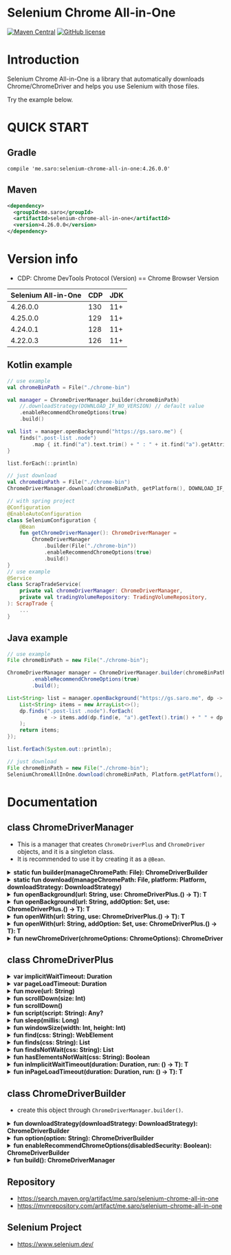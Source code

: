 # Selenium Chrome All-in-One
[![Maven Central](https://maven-badges.herokuapp.com/maven-central/me.saro/selenium-chrome-all-in-one/badge.svg)](https://maven-badges.herokuapp.com/maven-central/me.saro/selenium-chrome-all-in-one)
[![GitHub license](https://img.shields.io/github/license/saro-lab/selenium-chrome-all-in-one.svg)](https://github.com/saro-lab/selenium-chrome-all-in-one/blob/master/LICENSE)

# Introduction

Selenium Chrome All-in-One is a library that automatically downloads Chrome/ChromeDriver and helps you use Selenium with those files.

Try the example below.

# QUICK START

## Gradle

```
compile 'me.saro:selenium-chrome-all-in-one:4.26.0.0'
```

## Maven

``` xml
<dependency>
  <groupId>me.saro</groupId>
  <artifactId>selenium-chrome-all-in-one</artifactId>
  <version>4.26.0.0</version>
</dependency>
```

# Version info
- CDP: Chrome DevTools Protocol (Version) == Chrome Browser Version

| Selenium All-in-One | CDP | JDK |
|---------------------|-----|-----|
| 4.26.0.0            | 130 | 11+ |
| 4.25.0.0            | 129 | 11+ |
| 4.24.0.1            | 128 | 11+ |
| 4.22.0.3            | 126 | 11+ |



## Kotlin example
```kotlin
// use example
val chromeBinPath = File("./chrome-bin")

val manager = ChromeDriverManager.builder(chromeBinPath)
    //.downloadStrategy(DOWNLOAD_IF_NO_VERSION) // default value
    .enableRecommendChromeOptions(true)
    .build()

val list = manager.openBackground("https://gs.saro.me") {
    finds(".post-list .node")
        .map { it.find("a").text.trim() + " : " + it.find("a").getAttribute("href") }
}

list.forEach(::println)
```
```kotlin
// just download
val chromeBinPath = File("./chrome-bin")
ChromeDriverManager.download(chromeBinPath, getPlatform(), DOWNLOAD_IF_NO_VERSION)
```
```kotlin
// with spring project
@Configuration
@EnableAutoConfiguration
class SeleniumConfiguration {
    @Bean
    fun getChromeDriverManager(): ChromeDriverManager =
        ChromeDriverManager
            .builder(File("./chrome-bin"))
            .enableRecommendChromeOptions(true)
            .build()
}
// use example
@Service
class ScrapTradeService(
    private val chromeDriverManager: ChromeDriverManager,
    private val tradingVolumeRepository: TradingVolumeRepository,
): ScrapTrade {
    ...
}
```

## Java example
```java
// use example
File chromeBinPath = new File("./chrome-bin");

ChromeDriverManager manager = ChromeDriverManager.builder(chromeBinPath)
        .enableRecommendChromeOptions(true)
        .build();

List<String> list = manager.openBackground("https://gs.saro.me", dp -> {
    List<String> items = new ArrayList<>();
    dp.finds(".post-list .node").forEach(
            e -> items.add(dp.find(e, "a").getText().trim() + " " + dp.find(e, "a").getAttribute("href"))
    );
    return items;
});

list.forEach(System.out::println);
```
```java
// just download
File chromeBinPath = new File("./chrome-bin");
SeleniumChromeAllInOne.download(chromeBinPath, Platform.getPlatform(), DownloadStrategy.DOWNLOAD_IF_NO_VERSION);
```

# Documentation

## class ChromeDriverManager
- This is a manager that creates `ChromeDriverPlus` and `ChromeDriver` objects, and it is a singleton class.
- It is recommended to use it by creating it as a `@Bean`.
<details>
<summary style="font-size: 14px; font-weight: bold">static fun builder(manageChromePath: File): ChromeDriverBuilder</summary>

- `manageChromePath`
    - Specify the folder to store and manage the versions of the Chrome browser and ChromeDriver.
    - To avoid conflicts, it is recommended to use a folder created exclusively for the Selenium Chrome All-In-One project.
</details>

<details>
<summary style="font-size: 14px; font-weight: bold">static fun download(manageChromePath: File, platform: Platform, downloadStrategy: DownloadStrategy)</summary>

- `manageChromePath`
    - Specify the folder to store and manage the versions of the Chrome browser and ChromeDriver.
    - To avoid conflicts, it is recommended to use a folder created exclusively for the Selenium Chrome All-In-One project.
- `platform`
    - Specify the platform to download the `Chrome browser` and `Chrome Driver`.
    - Using Platform.getPlatform() allows you to retrieve the current platform you are using.
- `downloadStrategy`
    - `DownloadStrategy.THROW_IF_NO_VERSION`
        - Throws an error if the version does not exist.
          - For example, in a server environment where the firewall is blocking, you can set `DownloadStrategy.THROW_IF_NO_VERSION` and configure the usage environment by placing the downloaded file in a folder through `ChromeDriverManager.download()`.
    - `DownloadStrategy.DOWNLOAD_IF_NO_VERSION`
        - Downloads if the version does not exist.
    - `DownloadStrategy.DOWNLOAD_IF_NO_VERSION_OR_DIFFERENT_REVISION`
        - Downloads if the version does not exist or if the revision is different.
</details>


<details>
<summary style="font-size: 14px; font-weight: bold">fun <T> openBackground(url: String, use: ChromeDriverPlus.() -> T): T </summary>

- Open the `ChromeDriverPlus` in the background.
</details>

<details>
<summary style="font-size: 14px; font-weight: bold">fun <T> openBackground(url: String, addOption: Set<String>, use: ChromeDriverPlus.() -> T): T </summary>

- Open the `ChromeDriverPlus` in the background.
</details>

<details>
<summary style="font-size: 14px; font-weight: bold">fun <T> openWith(url: String, use: ChromeDriverPlus.() -> T): T </summary>

- Open the `ChromeDriverPlus`
</details>

<details>
<summary style="font-size: 14px; font-weight: bold">fun <T> openWith(url: String, addOption: Set<String>, use: ChromeDriverPlus.() -> T): T </summary>

- Open the `ChromeDriverPlus`
</details>

<details>
<summary style="font-size: 14px; font-weight: bold">fun newChromeDriver(chromeOptions: ChromeOptions): ChromeDriver </summary>

- Open the `ChromeDriver` raw.
- Since `ChromeDriver` does not support auto close unlike `ChromeDriverPlus`, you need to manually release the resources.
</details>

## class ChromeDriverPlus
<details>
<summary style="font-size: 14px; font-weight: bold">var implicitWaitTimeout: Duration</summary>

- same as `ChromeDriver.manage().timeouts().implicitlyWait`
</details>

<details>
<summary style="font-size: 14px; font-weight: bold">var pageLoadTimeout: Duration</summary>

- same as `ChromeDriver.manage().timeouts().pageLoadTimeout`
</details>

<details>
<summary style="font-size: 14px; font-weight: bold">fun move(url: String)</summary>

- move to the url
</details>

<details>
<summary style="font-size: 14px; font-weight: bold">fun scrollDown(size: Int)</summary>

- scroll down by the specified size.
</details>

<details>
<summary style="font-size: 14px; font-weight: bold">fun scrollDown()</summary>

- scroll down to the bottom of the page
</details>

<details>
<summary style="font-size: 14px; font-weight: bold">fun script(script: String): Any?</summary>

- same as `JavascriptExecutor.executeScript`
</details>

<details>
<summary style="font-size: 14px; font-weight: bold">fun sleep(millis: Long)</summary>

- same as `Thread.sleep`
</details>

<details>
<summary style="font-size: 14px; font-weight: bold">fun windowSize(width: Int, height: Int)</summary>

- same as `ChromeDriver.manage().window().size`
</details>

<details>
<summary style="font-size: 14px; font-weight: bold">fun find(css: String): WebElement</summary>

- same as `SearchContext.findElement`
</details>

<details>
<summary style="font-size: 14px; font-weight: bold">fun finds(css: String): List<WebElement></summary>

- same as `SearchContext.findElements`
</details>

<details>
<summary style="font-size: 14px; font-weight: bold">fun findsNotWait(css: String): List<WebElement></summary>

- `finds()` without waiting
</details>

<details>
<summary style="font-size: 14px; font-weight: bold">fun hasElementsNotWait(css: String): Boolean</summary>

- find exist element without waiting
</details>

<details>
<summary style="font-size: 14px; font-weight: bold">fun <T> inImplicitWaitTimeout(duration: Duration, run: () -> T): T</summary>

- run in implicit wait timeout
</details>

<details>

<summary style="font-size: 14px; font-weight: bold">fun <T> inPageLoadTimeout(duration: Duration, run: () -> T): T</summary>

- run in page load timeout
</details>


## class ChromeDriverBuilder
- create this object through `ChromeDriverManager.builder()`.
<details>
<summary style="font-size: 14px; font-weight: bold">fun downloadStrategy(downloadStrategy: DownloadStrategy): ChromeDriverBuilder</summary>

- `DownloadStrategy.THROW_IF_NO_VERSION`
    - Throws an error if the version does not exist.
- `DownloadStrategy.DOWNLOAD_IF_NO_VERSION`
    - Downloads if the version does not exist.
- `DownloadStrategy.DOWNLOAD_IF_NO_VERSION_OR_DIFFERENT_REVISION`
    - Downloads if the version does not exist or if the revision is different.

</details>

<details>
<summary style="font-size: 14px; font-weight: bold">fun option(option: String): ChromeDriverBuilder</summary>

- Enter the options for `ChromeDriver`.
- However, the `--headless` option cannot be used.
- Instead, use `ChromeDriverManager.openBackground()`.

</details>

<details>
<summary style="font-size: 14px; font-weight: bold">fun enableRecommendChromeOptions(disabledSecurity: Boolean): ChromeDriverBuilder</summary>

- recommend chrome options
    ```
    // Prevents socket errors.
    --user-data-dir=System.getProperty("java.io.tmpdir")
    
    // Disables browser information bar.
    --disable-infobars
    
    // Ignores the limit on temporary disk space for the browser.
    --disable-dev-shm-usage
    
    // Disables image loading.
    --blink-settings=imagesEnabled=false
    
    --disable-extensions
    --disable-popup-blocking
    --disable-gpu
    ```
- disabled security options
    ```
    webdriver.chrome.whitelistedIps = "" (system properties)
    --no-sandbox
    --ignore-certificate-errors
    ```
</details>

<details>
<summary style="font-size: 14px; font-weight: bold">fun build(): ChromeDriverManager</summary>

- create `ChromeDriverManager` object
</details>

## Repository
- https://search.maven.org/artifact/me.saro/selenium-chrome-all-in-one
- https://mvnrepository.com/artifact/me.saro/selenium-chrome-all-in-one

## Selenium Project
- https://www.selenium.dev/
